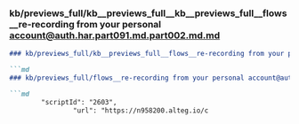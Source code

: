 ### kb/previews_full/kb__previews_full__kb__previews_full__flows__re-recording from your personal account@auth.har.part091.md.part002.md.md

```md
### kb/previews_full/kb__previews_full__flows__re-recording from your personal account@auth.har.part091.md.part002.md

```md
### kb/previews_full/flows__re-recording from your personal account@auth.har.part091.md (part 002)

```md
        "scriptId": "2603",
                "url": "https://n958200.alteg.io/c
```

```

```

```
